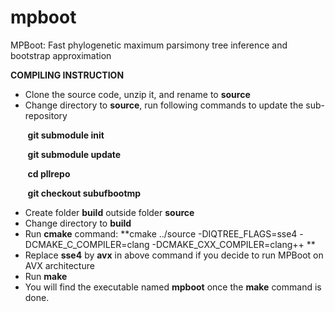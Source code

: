# mpboot
MPBoot: Fast phylogenetic maximum parsimony tree inference and bootstrap approximation

**COMPILING INSTRUCTION**
* Clone the source code, unzip it, and rename to **source**
* Change directory to **source**, run following commands to update the sub-repository

&nbsp;&nbsp;&nbsp;&nbsp;&nbsp;&nbsp;&nbsp;**git submodule init**

&nbsp;&nbsp;&nbsp;&nbsp;&nbsp;&nbsp;&nbsp;**git submodule update**

&nbsp;&nbsp;&nbsp;&nbsp;&nbsp;&nbsp;&nbsp;**cd pllrepo**

&nbsp;&nbsp;&nbsp;&nbsp;&nbsp;&nbsp;&nbsp;**git checkout subufbootmp**

* Create folder **build** outside folder **source**
* Change directory to **build**
* Run **cmake** command: **cmake ../source -DIQTREE_FLAGS=sse4 -DCMAKE_C_COMPILER=clang -DCMAKE_CXX_COMPILER=clang++
**
* Replace **sse4** by **avx** in above command if you decide to run MPBoot on AVX architecture
* Run **make**
* You will find the executable named **mpboot** once the **make** command is done.
